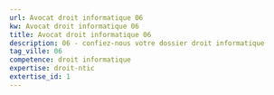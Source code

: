 ```yaml
---
url: Avocat droit informatique 06
kw: Avocat droit informatique 06
title: Avocat droit informatique 06
description: 06 - confiez-nous votre dossier droit informatique
tag_ville: 06
competence: droit informatique
expertise: droit-ntic
extertise_id: 1
---
```

